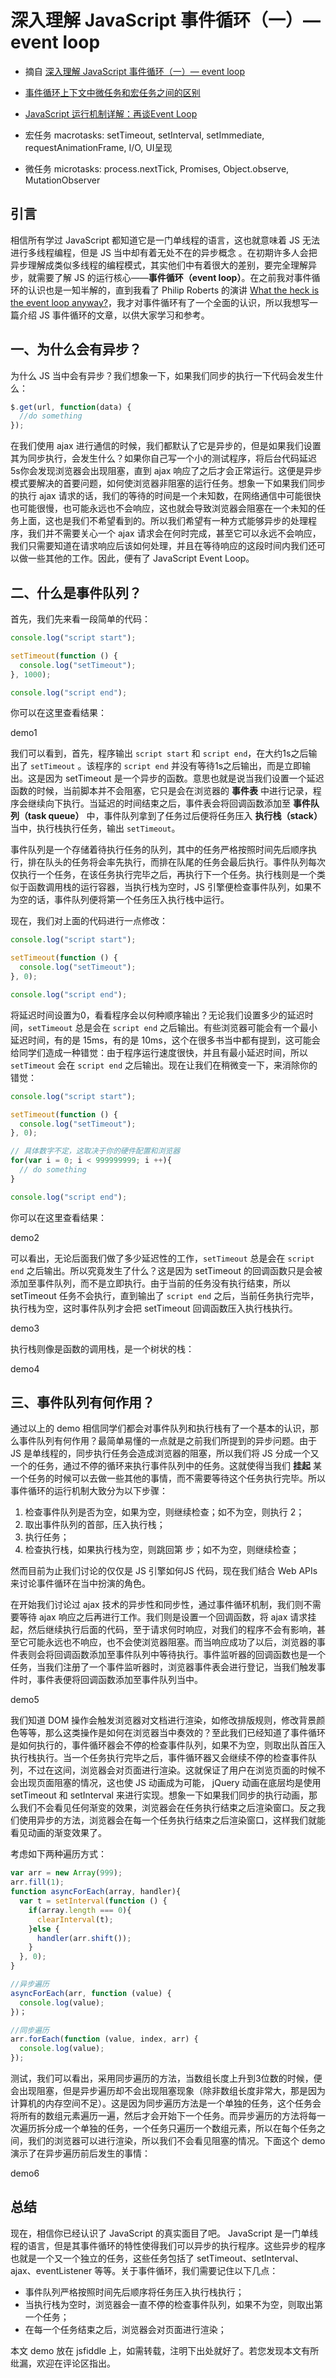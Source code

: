 # 深入理解 JavaScript 事件循环（一）— event loop

- 摘自 [深入理解 JavaScript 事件循环（一）— event loop](https://www.cnblogs.com/dong-xu/p/7000163.html)
- [事件循环上下文中微任务和宏任务之间的区别](https://stackoverflow.com/questions/25915634/difference-between-microtask-and-macrotask-within-an-event-loop-context)
- [JavaScript 运行机制详解：再谈Event Loop](http://www.ruanyifeng.com/blog/2014/10/event-loop.html)

- 宏任务 macrotasks: setTimeout, setInterval, setImmediate, requestAnimationFrame, I/O, UI呈现
- 微任务 microtasks: process.nextTick, Promises, Object.observe, MutationObserver

## 引言

相信所有学过 JavaScript 都知道它是一门单线程的语言，这也就意味着 JS 无法进行多线程编程，但是 JS 当中却有着无处不在的异步概念 。在初期许多人会把异步理解成类似多线程的编程模式，其实他们中有着很大的差别，要完全理解异步，就需要了解 JS 的运行核心——**事件循环（event loop）**。在之前我对事件循环的认识也是一知半解的，直到我看了 Philip Roberts 的演讲 [What the heck is the event loop anyway?](https://www.youtube.com/watch?v=8aGhZQkoFbQ)，我才对事件循环有了一个全面的认识，所以我想写一篇介绍 JS 事件循环的文章，以供大家学习和参考。

## 一、为什么会有异步？

为什么 JS 当中会有异步？我们想象一下，如果我们同步的执行一下代码会发生什么：

```js
$.get(url, function(data) {
  //do something
});
```

在我们使用 ajax 进行通信的时候，我们都默认了它是异步的，但是如果我们设置其为同步执行，会发生什么？如果你自己写一个小的测试程序，将后台代码延迟5s你会发现浏览器会出现阻塞，直到 ajax 响应了之后才会正常运行。这便是异步模式要解决的首要问题，如何使浏览器非阻塞的运行任务。想象一下如果我们同步的执行 ajax 请求的话，我们的等待的时间是一个未知数，在网络通信中可能很快也可能很慢，也可能永远也不会响应，这也就会导致浏览器会阻塞在一个未知的任务上面，这也是我们不希望看到的。所以我们希望有一种方式能够异步的处理程序，我们并不需要关心一个 ajax 请求会在何时完成，甚至它可以永远不会响应，我们只需要知道在请求响应后该如何处理，并且在等待响应的这段时间内我们还可以做一些其他的工作。因此，便有了 JavaScript Event Loop。

## 二、什么是事件队列？

首先，我们先来看一段简单的代码：

```js
console.log("script start");

setTimeout(function () {
  console.log("setTimeout");
}, 1000);

console.log("script end");
```

你可以在这里查看结果：

demo1

我们可以看到，首先，程序输出 `script start` 和 `script end`，在大约1s之后输出了 `setTimeout` 。该程序的 `script end` 并没有等待1s之后输出，而是立即输出。这是因为 setTimeout 是一个异步的函数。意思也就是说当我们设置一个延迟函数的时候，当前脚本并不会阻塞，它只是会在浏览器的 **事件表** 中进行记录，程序会继续向下执行。当延迟的时间结束之后，事件表会将回调函数添加至 **事件队列（task queue）** 中，事件队列拿到了任务过后便将任务压入 **执行栈（stack）** 当中，执行栈执行任务，输出 `setTimeout`。

事件队列是一个存储着待执行任务的队列，其中的任务严格按照时间先后顺序执行，排在队头的任务将会率先执行，而排在队尾的任务会最后执行。事件队列每次仅执行一个任务，在该任务执行完毕之后，再执行下一个任务。执行栈则是一个类似于函数调用栈的运行容器，当执行栈为空时，JS 引擎便检查事件队列，如果不为空的话，事件队列便将第一个任务压入执行栈中运行。

现在，我们对上面的代码进行一点修改：

```js
console.log("script start");

setTimeout(function () {
  console.log("setTimeout");
}, 0);

console.log("script end");
```

将延迟时间设置为0，看看程序会以何种顺序输出？无论我们设置多少的延迟时间，`setTimeout` 总是会在 `script end` 之后输出。有些浏览器可能会有一个最小延迟时间，有的是 15ms，有的是 10ms，这个在很多书当中都有提到，这可能会给同学们造成一种错觉：由于程序运行速度很快，并且有最小延迟时间，所以 `setTimeout` 会在 `script end` 之后输出。现在让我们在稍微变一下，来消除你的错觉：

```js
console.log("script start");

setTimeout(function () {
  console.log("setTimeout");
}, 0);

// 具体数字不定，这取决于你的硬件配置和浏览器
for(var i = 0; i < 999999999; i ++){
  // do something
}

console.log("script end");
```

你可以在这里查看结果：

demo2

可以看出，无论后面我们做了多少延迟性的工作，`setTimeout` 总是会在 `script end` 之后输出。所以究竟发生了什么？这是因为 setTimeout 的回调函数只是会被添加至事件队列，而不是立即执行。由于当前的任务没有执行结束，所以 setTimeout 任务不会执行，直到输出了 `script end` 之后，当前任务执行完毕，执行栈为空，这时事件队列才会把 setTimeout 回调函数压入执行栈执行。

demo3

执行栈则像是函数的调用栈，是一个树状的栈：

demo4

## 三、事件队列有何作用？

通过以上的 demo 相信同学们都会对事件队列和执行栈有了一个基本的认识，那么事件队列有何作用？最简单易懂的一点就是之前我们所提到的异步问题。由于 JS 是单线程的，同步执行任务会造成浏览器的阻塞，所以我们将 JS 分成一个又一个的任务，通过不停的循环来执行事件队列中的任务。这就使得当我们 **挂起** 某一个任务的时候可以去做一些其他的事情，而不需要等待这个任务执行完毕。所以事件循环的运行机制大致分为以下步骤：

1. 检查事件队列是否为空，如果为空，则继续检查；如不为空，则执行 2；
2. 取出事件队列的首部，压入执行栈；
3. 执行任务；
4. 检查执行栈，如果执行栈为空，则跳回第 步；如不为空，则继续检查；

然而目前为止我们讨论的仅仅是 JS 引擎如何JS 代码，现在我们结合 Web APIs 来讨论事件循环在当中扮演的角色。

在开始我们讨论过 ajax 技术的异步性和同步性，通过事件循环机制，我们则不需要等待 ajax 响应之后再进行工作。我们则是设置一个回调函数，将 ajax 请求挂起，然后继续执行后面的代码，至于请求何时响应，对我们的程序不会有影响，甚至它可能永远也不响应，也不会使浏览器阻塞。而当响应成功了以后，浏览器的事件表则会将回调函数添加至事件队列中等待执行。事件监听器的回调函数也是一个任务，当我们注册了一个事件监听器时，浏览器事件表会进行登记，当我们触发事件时，事件表便将回调函数添加至事件队列当中。

demo5

我们知道 DOM 操作会触发浏览器对文档进行渲染，如修改排版规则，修改背景颜色等等，那么这类操作是如何在浏览器当中奏效的？至此我们已经知道了事件循环是如何执行的，事件循环器会不停的检查事件队列，如果不为空，则取出队首压入执行栈执行。当一个任务执行完毕之后，事件循环器又会继续不停的检查事件队列，不过在这间，浏览器会对页面进行渲染。这就保证了用户在浏览页面的时候不会出现页面阻塞的情况，这也使 JS 动画成为可能， jQuery 动画在底层均是使用 setTimeout 和 setInterval 来进行实现。想象一下如果我们同步的执行动画，那么我们不会看见任何渐变的效果，浏览器会在任务执行结束之后渲染窗口。反之我们使用异步的方法，浏览器会在每一个任务执行结束之后渲染窗口，这样我们就能看见动画的渐变效果了。

考虑如下两种遍历方式：

```js
var arr = new Array(999);
arr.fill(1);
function asyncForEach(array, handler){
  var t = setInterval(function () {
    if(array.length === 0){
      clearInterval(t);
    }else {
      handler(arr.shift());
    }
  }, 0);
}

//异步遍历
asyncForEach(arr, function (value) {
  console.log(value);
})；

//同步遍历
arr.forEach(function (value, index, arr) {
  console.log(value);
});
```

测试，我们可以看出，采用同步遍历的方法，当数组长度上升到3位数的时候，便会出现阻塞，但是异步遍历却不会出现阻塞现象（除非数组长度非常大，那是因为计算机的内存空间不足）。这是因为同步遍历方法是一个单独的任务，这个任务会将所有的数组元素遍历一遍，然后才会开始下一个任务。而异步遍历的方法将每一次遍历拆分成一个单独的任务，一个任务只遍历一个数组元素，所以在每个任务之间，我们的浏览器可以进行渲染，所以我们不会看见阻塞的情况。下面这个 demo 演示了在异步遍历前后发生的事情：

demo6

## 总结

现在，相信你已经认识了 JavaScript 的真实面目了吧。 JavaScript 是一门单线程的语言，但是其事件循环的特性使得我们可以异步的执行程序。这些异步的程序也就是一个又一个独立的任务，这些任务包括了 setTimeout、setInterval、ajax、eventListener 等等。关于事件循环，我们需要记住以下几点：

- 事件队列严格按照时间先后顺序将任务压入执行栈执行；
- 当执行栈为空时，浏览器会一直不停的检查事件队列，如果不为空，则取出第一个任务；
- 在每一个任务结束之后，浏览器会对页面进行渲染；

本文 demo 放在 jsfiddle 上，如需转载，注明下出处就好了。若您发现本文有所纰漏，欢迎在评论区指出。
